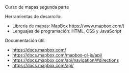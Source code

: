 Curso de mapas segunda parte

Herramientas de desarrollo:
* Librería de mapas: MapBox https://www.mapbox.com/)
* Lenguajes de programación: HTML, CSS y JavaScript

Documentación útil:
* https://docs.mapbox.com/
* https://docs.mapbox.com/mapbox-gl-js/api/
* https://docs.mapbox.com/api/navigation/#directions
* https://docs.mapbox.com/api/